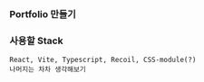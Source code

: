 ### Portfolio 만들기

### 사용할 Stack

    React, Vite, Typescript, Recoil, CSS-module(?)
    나머지는 차차 생각해보기
